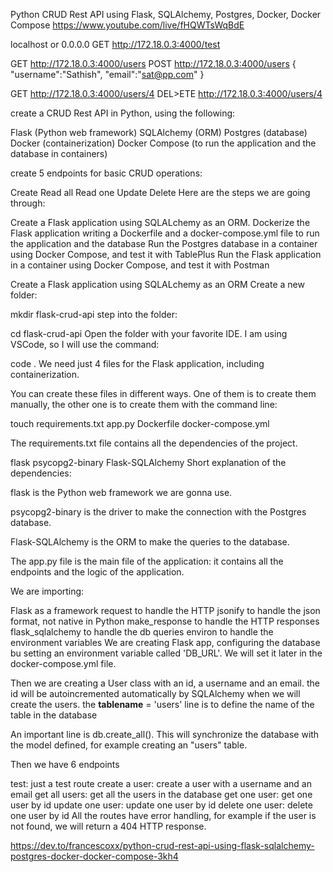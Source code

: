 Python CRUD Rest API using Flask, SQLAlchemy, Postgres, Docker, Docker Compose
https://www.youtube.com/live/fHQWTsWqBdE

localhost or 0.0.0.0 
GET http://172.18.0.3:4000/test

GET http://172.18.0.3:4000/users
POST http://172.18.0.3:4000/users
   {
	"username":"Sathish",
	"email":"sat@pp.com"
   }

GET http://172.18.0.3:4000/users/4
DEL>ETE http://172.18.0.3:4000/users/4


create a CRUD Rest API in Python, using the following:

Flask (Python web framework)
SQLAlchemy (ORM)
Postgres (database)
Docker (containerization)
Docker Compose (to run the application and the database in containers)

create 5 endpoints for basic CRUD operations:

Create
Read all
Read one
Update
Delete
Here are the steps we are going through:

Create a Flask application using SQLALchemy as an ORM.
Dockerize the Flask application writing a Dockerfile and a docker-compose.yml file to run the application and the database
Run the Postgres database in a container using Docker Compose, and test it with TablePlus
Run the Flask application in a container using Docker Compose, and test it with Postman


Create a Flask application using SQLALchemy as an ORM
Create a new folder:

mkdir flask-crud-api
step into the folder:

cd flask-crud-api
Open the folder with your favorite IDE. I am using VSCode, so I will use the command:

code .
We need just 4 files for the Flask application, including containerization.

You can create these files in different ways. One of them is to create them manually, the other one is to create them with the command line:

touch requirements.txt app.py Dockerfile docker-compose.yml

The requirements.txt file contains all the dependencies of the project.

flask
psycopg2-binary
Flask-SQLAlchemy
Short explanation of the dependencies:

flask is the Python web framework we are gonna use.

psycopg2-binary is the driver to make the connection with the Postgres database.

Flask-SQLAlchemy is the ORM to make the queries to the database.

The app.py file is the main file of the application: it contains all the endpoints and the logic of the application.

We are importing:

Flask as a framework
request to handle the HTTP
jsonify to handle the json format, not native in Python
make_response to handle the HTTP responses
flask_sqlalchemy to handle the db queries
environ to handle the environment variables
We are creating Flask app, configuring the database bu setting an environment variable called 'DB_URL'. We will set it later in the docker-compose.yml file.

Then we are creating a User class with an id, a username and an email. the id will be autoincremented automatically by SQLAlchemy when we will create the users. the __tablename__ = 'users' line is to define the name of the table in the database

An important line is db.create_all(). This will synchronize the database with the model defined, for example creating an "users" table.

Then we have 6 endpoints

test: just a test route
create a user: create a user with a username and an email
get all users: get all the users in the database
get one user: get one user by id
update one user: update one user by id
delete one user: delete one user by id
All the routes have error handling, for example if the user is not found, we will return a 404 HTTP response.





https://dev.to/francescoxx/python-crud-rest-api-using-flask-sqlalchemy-postgres-docker-docker-compose-3kh4

